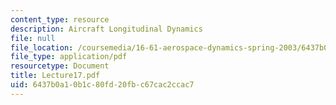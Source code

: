 ```yaml
---
content_type: resource
description: Aircraft Longitudinal Dynamics
file: null
file_location: /coursemedia/16-61-aerospace-dynamics-spring-2003/6437b0a10b1c80fd20fbc67cac2ccac7_Lecture17.pdf
file_type: application/pdf
resourcetype: Document
title: Lecture17.pdf
uid: 6437b0a1-0b1c-80fd-20fb-c67cac2ccac7
---
```

